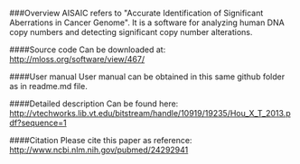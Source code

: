 ###Overview
AISAIC refers to "Accurate Identification of Significant Aberrations in Cancer Genome". It is a software for analyzing human DNA copy numbers and detecting significant copy number alterations. 

####Source code
Can be downloaded at: http://mloss.org/software/view/467/

####User manual
User manual can be obtained in this same github folder as in readme.md file.

####Detailed description
Can be found here: http://vtechworks.lib.vt.edu/bitstream/handle/10919/19235/Hou_X_T_2013.pdf?sequence=1

####Citation
Please cite this paper as reference: http://www.ncbi.nlm.nih.gov/pubmed/24292941




